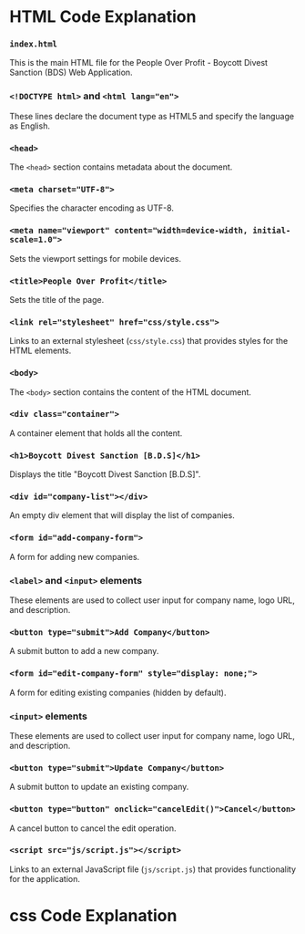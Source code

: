 HTML Code Explanation
=====================

### `index.html`

This is the main HTML file for the People Over Profit - Boycott Divest Sanction (BDS) Web Application.

### `<!DOCTYPE html>` and `<html lang="en">`

These lines declare the document type as HTML5 and specify the language as English.

### `<head>`

The `<head>` section contains metadata about the document.

### `<meta charset="UTF-8">`

Specifies the character encoding as UTF-8.

### `<meta name="viewport" content="width=device-width, initial-scale=1.0">`

Sets the viewport settings for mobile devices.

### `<title>People Over Profit</title>`

Sets the title of the page.

### `<link rel="stylesheet" href="css/style.css">`

Links to an external stylesheet (`css/style.css`) that provides styles for the HTML elements.

### `<body>`

The `<body>` section contains the content of the HTML document.

### `<div class="container">`

A container element that holds all the content.

### `<h1>Boycott Divest Sanction [B.D.S]</h1>`

Displays the title "Boycott Divest Sanction [B.D.S]".

### `<div id="company-list"></div>`

An empty div element that will display the list of companies.

### `<form id="add-company-form">`

A form for adding new companies.

### `<label>` and `<input>` elements

These elements are used to collect user input for company name, logo URL, and description.

### `<button type="submit">Add Company</button>`

A submit button to add a new company.

### `<form id="edit-company-form" style="display: none;">`

A form for editing existing companies (hidden by default).

### `<input>` elements

These elements are used to collect user input for company name, logo URL, and description.

### `<button type="submit">Update Company</button>`

A submit button to update an existing company.

### `<button type="button" onclick="cancelEdit()">Cancel</button>`

A cancel button to cancel the edit operation.

### `<script src="js/script.js"></script>`

Links to an external JavaScript file (`js/script.js`) that provides functionality for the application.


css Code Explanation
=====================